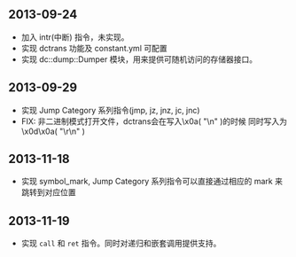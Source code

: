 
## 2013-09-24

  + 加入 intr(中断) 指令，未实现。
  + 实现 dctrans 功能及 constant.yml 可配置
  + 实现 dc::dump::Dumper 模块，用来提供可随机访问的存储器接口。


## 2013-09-29

  + 实现 Jump Category 系列指令(jmp, jz, jnz, jc, jnc)
  + FIX: 非二进制模式打开文件，dctrans会在写入\x0a( "\n" )的时候
  	同时写入为\x0d\x0a( "\r\n" )

## 2013-11-18

  + 实现 symbol_mark, Jump Category 系列指令可以直接通过相应的 mark
    来跳转到对应位置

## 2013-11-19

  + 实现 `call` 和 `ret` 指令。同时对递归和嵌套调用提供支持。

